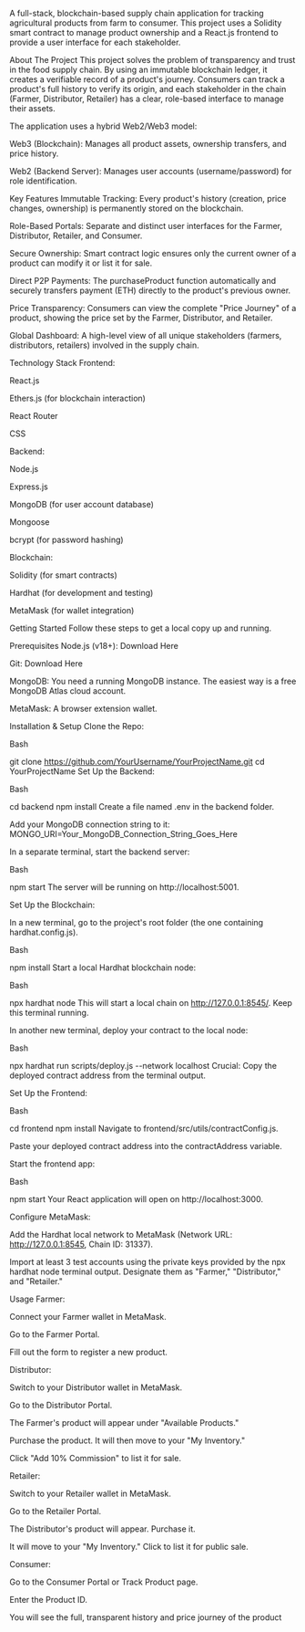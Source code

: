 A full-stack, blockchain-based supply chain application for tracking agricultural products from farm to consumer. This project uses a Solidity smart contract to manage product ownership and a React.js frontend to provide a user interface for each stakeholder.

About The Project
This project solves the problem of transparency and trust in the food supply chain. By using an immutable blockchain ledger, it creates a verifiable record of a product's journey. Consumers can track a product's full history to verify its origin, and each stakeholder in the chain (Farmer, Distributor, Retailer) has a clear, role-based interface to manage their assets.

The application uses a hybrid Web2/Web3 model:

Web3 (Blockchain): Manages all product assets, ownership transfers, and price history.

Web2 (Backend Server): Manages user accounts (username/password) for role identification.

Key Features
Immutable Tracking: Every product's history (creation, price changes, ownership) is permanently stored on the blockchain.

Role-Based Portals: Separate and distinct user interfaces for the Farmer, Distributor, Retailer, and Consumer.

Secure Ownership: Smart contract logic ensures only the current owner of a product can modify it or list it for sale.

Direct P2P Payments: The purchaseProduct function automatically and securely transfers payment (ETH) directly to the product's previous owner.

Price Transparency: Consumers can view the complete "Price Journey" of a product, showing the price set by the Farmer, Distributor, and Retailer.

Global Dashboard: A high-level view of all unique stakeholders (farmers, distributors, retailers) involved in the supply chain.

Technology Stack
Frontend:

React.js

Ethers.js (for blockchain interaction)

React Router

CSS

Backend:

Node.js

Express.js

MongoDB (for user account database)

Mongoose

bcrypt (for password hashing)

Blockchain:

Solidity (for smart contracts)

Hardhat (for development and testing)

MetaMask (for wallet integration)

Getting Started
Follow these steps to get a local copy up and running.

Prerequisites
Node.js (v18+): Download Here

Git: Download Here

MongoDB: You need a running MongoDB instance. The easiest way is a free MongoDB Atlas cloud account.

MetaMask: A browser extension wallet.

Installation & Setup
Clone the Repo:

Bash

git clone https://github.com/YourUsername/YourProjectName.git
cd YourProjectName
Set Up the Backend:

Bash

cd backend
npm install
Create a file named .env in the backend folder.

Add your MongoDB connection string to it: MONGO_URI=Your_MongoDB_Connection_String_Goes_Here

In a separate terminal, start the backend server:

Bash

npm start
The server will be running on http://localhost:5001.

Set Up the Blockchain:

In a new terminal, go to the project's root folder (the one containing hardhat.config.js).

Bash

npm install
Start a local Hardhat blockchain node:

Bash

npx hardhat node
This will start a local chain on http://127.0.0.1:8545/. Keep this terminal running.

In another new terminal, deploy your contract to the local node:

Bash

npx hardhat run scripts/deploy.js --network localhost
Crucial: Copy the deployed contract address from the terminal output.

Set Up the Frontend:

Bash

cd frontend
npm install
Navigate to frontend/src/utils/contractConfig.js.

Paste your deployed contract address into the contractAddress variable.

Start the frontend app:

Bash

npm start
Your React application will open on http://localhost:3000.

Configure MetaMask:

Add the Hardhat local network to MetaMask (Network URL: http://127.0.0.1:8545, Chain ID: 31337).

Import at least 3 test accounts using the private keys provided by the npx hardhat node terminal output. Designate them as "Farmer," "Distributor," and "Retailer."

Usage
Farmer:

Connect your Farmer wallet in MetaMask.

Go to the Farmer Portal.

Fill out the form to register a new product.

Distributor:

Switch to your Distributor wallet in MetaMask.

Go to the Distributor Portal.

The Farmer's product will appear under "Available Products."

Purchase the product. It will then move to your "My Inventory."

Click "Add 10% Commission" to list it for sale.

Retailer:

Switch to your Retailer wallet in MetaMask.

Go to the Retailer Portal.

The Distributor's product will appear. Purchase it.

It will move to your "My Inventory." Click to list it for public sale.

Consumer:

Go to the Consumer Portal or Track Product page.

Enter the Product ID.

You will see the full, transparent history and price journey of the product
